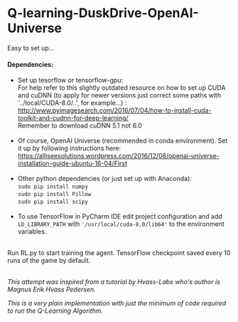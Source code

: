 # Q-learning-DuskDrive-OpenAI-Universe


Easy to set up...

#### Dependencies: 

* Set up tesorflow or tensorflow-gpu:<br>
For help refer to this slightly outdated resource on how to set up CUDA and cuDNN (to apply for newer versions just     correct some paths with '../local/CUDA-8.0/..', for example...) :
http://www.pyimagesearch.com/2016/07/04/how-to-install-cuda-toolkit-and-cudnn-for-deep-learning/<br>
Remember to download cuDNN 5.1 not 6.0<br><br>
* Of course, OpenAI Universe (recommended in conda environment). Set it up by following instructions here: https://alliseesolutions.wordpress.com/2016/12/08/openai-universe-installation-guide-ubuntu-16-04/First <br><br>
* Other python dependencies (or just set up with Anaconda):<br>
```sudo pip install numpy```<br>
```sudo pip install Pillow```<br>
```sudo pip install scipy```<br><br>
 * To use TensorFlow in PyCharm IDE edit project configuration and add ```LD_LIBRARY_PATH``` with ```'/usr/local/cuda-8.0/lib64'``` to the environment variables.<br><br>


Run RL.py to start training the agent. TensorFlow checkpoint saved every 10 runs of the game by default.<br><br>


<i>This attempt was inspired from a tutorial by Hvass-Labs who's author is Magnus Erik Hvass Pedersen.

This is a very plain implementation with just the minimum of code required to run the Q-Learning Algorithm.
